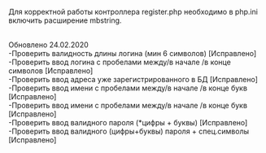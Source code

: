 Для корректной работы контроллера register.php необходимо в php.ini включить расширение mbstring.<br><br>

Обновлено 24.02.2020<br>
-Проверить валидность длины логина (мин 6 символов) [Исправлено]<br>
-Проверить ввод логина с пробелами между/в начале /в конце символов [Исправлено]<br>
-Проверить ввод адреса уже зарегистрированного в БД [Исправлено]<br>
-Проверить ввод имени с пробелами между/в начале /в конце букв [Исправлено]<br>
-Проверить ввод имени с пробелами между/в начале /в конце букв [Исправлено]<br>
-Проверить ввод валидного пароля (*цифры + буквы) [Исправлено]<br>
-Проверить ввод валидного (цифры+буквы) пароля + спец.символы [Исправлено]<br>
